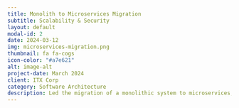```yaml
---
title: Monolith to Microservices Migration
subtitle: Scalability & Security
layout: default
modal-id: 2
date: 2024-03-12
img: microservices-migration.png
thumbnail: fa fa-cogs
icon-color: "#a7e621"
alt: image-alt
project-date: March 2024
client: ITX Corp
category: Software Architecture
description: Led the migration of a monolithic system to microservices, enhancing scalability and security using Docker, Kubernetes, and Auth0 authentication.
---
```

